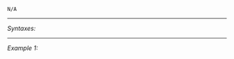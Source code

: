 `N/A`


---
*Syntaxes:*

<!-- [] call `BIS_fnc_moduleCuratorAddIcon` -->

---
*Example 1:*

<!-- 
```sqf
[] call BIS_fnc_moduleCuratorAddIcon;
``` -->